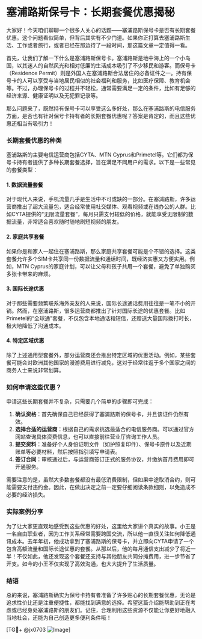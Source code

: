 # 塞浦路斯保号卡：长期套餐优惠揭秘

大家好！今天咱们聊聊一个很多人关心的话题——塞浦路斯保号卡是否有长期套餐优惠。这个问题看似简单，但背后其实有不少门道。如果你正打算去塞浦路斯生活、工作或者旅行，或者已经在那边待了一段时间，那这篇文章一定值得一看。

首先，让我们了解一下什么是塞浦路斯保号卡。塞浦路斯是地中海上的一个小岛国，以其迷人的自然风光和相对低廉的生活成本吸引了不少移民和游客。而保号卡（Residence Permit）则是外国人在塞浦路斯合法居住的必备证件之一。持有保号卡的人可以享受与当地居民相似的社会福利和服务，比如医疗保障、教育机会等。不过，办理保号卡的过程并不轻松，通常需要满足一定的条件，比如有足够的经济来源、健康证明以及无犯罪记录等。

那么问题来了，既然持有保号卡可以享受这么多好处，那么在塞浦路斯的电信服务方面，是否也有针对保号卡持有者的长期套餐优惠呢？答案是肯定的，而且这些优惠还相当有吸引力！

### 长期套餐优惠的种类

塞浦路斯的主要电信运营商包括CYTA、MTN Cyprus和Primetel等。它们都为保号卡持有者提供了多种长期套餐选择，旨在满足不同用户的需求。以下是一些常见的套餐类型：

#### 1. 数据流量套餐
对于现代人来说，手机流量几乎是生活中不可或缺的一部分。在塞浦路斯，许多运营商推出了超大流量包，适合经常使用社交媒体、观看视频或在线办公的人群。比如CYTA提供的“无限流量套餐”，每月只需支付较低的价格，就能享受无限制的数据流量，非常适合喜欢随时随地刷短视频的朋友。

#### 2. 家庭共享套餐
如果你是和家人一起住在塞浦路斯，那么家庭共享套餐可能是个不错的选择。这类套餐允许多个SIM卡共享同一份数据流量和通话时间，既经济实惠又方便实用。例如，MTN Cyprus的家庭计划，可以让父母和孩子共用一个套餐，避免了单独购买多张卡带来的麻烦。

#### 3. 国际长途优惠
对于那些需要频繁联系海外亲友的人来说，国际长途通话费用往往是一笔不小的开销。然而，在塞浦路斯，很多运营商都推出了针对国际长途的优惠套餐。比如Primetel的“全球通”套餐，不仅包含本地通话和短信，还赠送大量国际拨打时长，极大地降低了沟通成本。

#### 4. 特定区域优惠
除了上述通用型套餐外，部分运营商还会推出特定区域的优惠活动。例如，某些套餐可能会对欧洲其他国家的漫游费用进行减免，这对于经常往返于多个国家之间的商务人士来说非常划算。

### 如何申请这些优惠？

申请这些长期套餐并不复杂，只需要几个简单的步骤即可完成：

1. **确认资格**：首先确保自己已经获得了塞浦路斯的保号卡，并且该证件仍然有效。
2. **选择合适的运营商**：根据自己的需求挑选最适合的电信服务商。可以通过官方网站查询具体资费信息，也可以直接前往营业厅咨询工作人员。
3. **提交资料**：准备好个人身份证明文件（如护照复印件）、保号卡原件以及近期账单等必要材料，然后按照指引填写申请表。
4. **签订合同**：审核通过后，与运营商签订正式的服务协议，并缴纳首月费用即可开通服务。

需要注意的是，虽然大多数套餐都没有最低消费限制，但如果中途取消合约，则可能需要支付违约金。因此，在做出决定之前一定要仔细阅读条款细则，以免造成不必要的经济损失。

### 实际案例分享

为了让大家更直观地感受到这些优惠的好处，这里给大家讲个真实的故事。小王是一名自由职业者，因为工作关系经常需要跨国交流，所以他一直很关注如何降低通讯成本。去年年初，他成功拿到了塞浦路斯的保号卡，并立即向CYTA申请了一个包含高额流量和国际长途优惠的套餐。从那以后，他的每月通信支出减少了将近一半！不仅如此，他还发现这个套餐还支持与其他朋友共同分摊费用，进一步节省了开支。如今的小王不仅实现了高效沟通，也大大提升了生活质量。

### 结语

总的来说，塞浦路斯确实为保号卡持有者准备了许多贴心的长期套餐优惠，无论是追求性价比还是注重便捷性，都能找到满意的选择。希望这篇介绍能帮助到正在考虑或已经身处塞浦路斯的朋友们。记住，合理利用这些资源不仅能让你更好地融入当地社会，还能为自己创造更多便利条件哦！

[TG💪+ @jx0703 ![Image](https://github.com/user-attachments/assets/dbca1d08-cadb-493c-b0ec-ad6f7a83f270)]